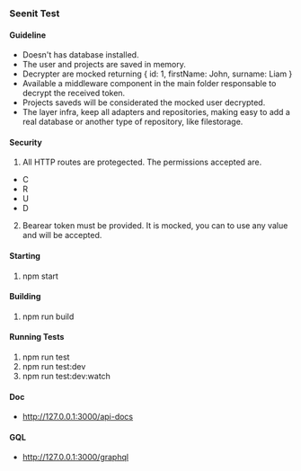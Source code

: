 ### Seenit Test

#### Guideline
* Doesn't has database installed.
* The user and projects are saved in memory.
* Decrypter are mocked returning { id: 1, firstName: John, surname: Liam }
* Available a middleware component in the main folder responsable to decrypt the received token.
* Projects saveds will be considerated the mocked user decrypted.
* The layer infra, keep all adapters and repositories, making easy to add a real database or another type of repository, like filestorage.

#### Security
1. All HTTP routes are protegected. The permissions accepted are.
  * C
  * R
  * U
  * D
2. Bearear token must be provided. It is mocked, you can to use any value and will be accepted.


#### Starting
1. npm start

#### Building
1. npm run build

#### Running Tests
1. npm run test
2. npm run test:dev
2. npm run test:dev:watch

#### Doc
* http://127.0.0.1:3000/api-docs

#### GQL
* http://127.0.0.1:3000/graphql
